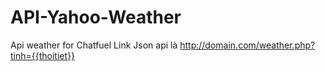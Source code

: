 # API-Yahoo-Weather
Api weather for Chatfuel 
Link Json api là http://domain.com/weather.php?tinh={{thoitiet}}
